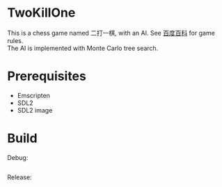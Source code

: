 # TwoKillOne
This is a chess game named 二打一棋, with an AI. See [百度百科](https://baike.baidu.com/item/%E6%89%93%E7%82%AE%E6%A3%8B/8798807) for game rules.  
The AI is implemented with Monte Carlo tree search.

# Prerequisites

- Emscripten
- SDL2
- SDL2 image

# Build

Debug:
```shell
```

Release:
```shell
```
